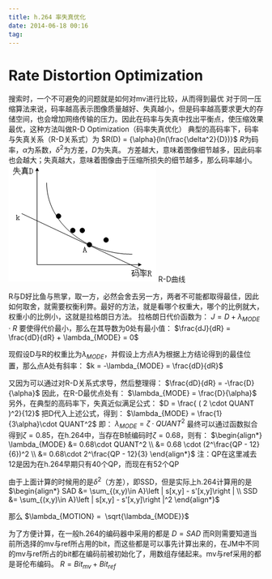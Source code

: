```yaml
---
title: h.264 率失真优化
date: 2014-06-18 00:16
tag: 
---
```



# Rate Distortion Optimization
搜索时，一个不可避免的问题就是如何对mv进行比较，从而得到最优
对于同一压缩算法来说，码率越高表示图像质量越好、失真越小，但是码率越高要求更大的存储空间，也会增加网络传输的压力。因此在码率与失真中找出平衡点，使压缩效果最优，这种方法叫做R-D Optimization（码率失真优化）
典型的高码率下，码率与失真关系（R-D关系式）为
$R(D) = {\alpha}{ln(\frac{\delta^2}{D})}$
$R$为码率，$\alpha$为系数，$\delta^2$为方差，$D$为失真。
方差越大，意味着图像细节越多，因此码率也会越大；失真越大，意味着图像由于压缩所损失的细节越多，那么码率越小。
![](2014-06-18-h.264-率失真优化/170025470986063.jpg)
R-D曲线

R与D好比鱼与熊掌，取一方，必然会舍去另一方，两者不可能都取得最佳，因此如何取舍，就需要权衡利弊。最好的方法，就是看哪个权重大，哪个的比例就大，权重小的比例小，这就是拉格朗日方法。
拉格朗日代价函数为：
$J = D + \lambda_{MODE} \cdot R$
要使得代价最小，那么在其导数为0处有最小值：
$\frac{dJ}{dR} = \frac{dD}{dR} + \lambda_{MODE} = 0$


现假设D与R的权重比为$\lambda_{MODE}$，并假设上方点A为根据上方结论得到的最佳位置，那么点A处有斜率：
$k = -\lambda_{MODE} = \frac{dD}{dR}$

又因为可以通过对R-D关系式求导，然后整理得：
$\frac{dD}{dR} = -\frac{D}{\alpha}$
因此，在R-D最优点处有：
$\lambda_{MODE} = \frac{D}{\alpha}$
另外，在典型的高码率下，失真近似满足公式：
$D = \frac{ ( 2 \cdot QUANT )^2}{12}$
把D代入上述公式，得到：
$\lambda_{MODE} = \frac{1}{3\alpha}\cdot QUANT^2$
即：
$\lambda_{MODE} = \zeta\cdot QUANT^2$
最终可以通过函数拟合得到$\zeta = 0.85$，在h.264中，当存在B帧编码时$\zeta = 0.68$，则有：
$\begin{align*}
\lambda_{MODE}
&= 0.68\cdot QUANT^2 \\
&= 0.68 \cdot (2^\frac{QP - 12}{6})^2 \\
&= 0.68\cdot 2^\frac{QP - 12}{3}
\end{align*}$
注：QP在这里减去12是因为在h.264早期只有40个QP，而现在有52个QP

由于上面计算的时候用的是$\delta^2$（方差），即SSD，但是实际上h.264计算用的是
$\begin{align*}
SAD &= \sum_{(x,y)\in A}\left | s[x,y] - s'[x,y]\right | \\
SSD &= \sum_{(x,y)\in A}\left | s[x,y] - s'[x,y]\right |^2
\end{align*}$

那么
$\lambda_{MOTION} =  \sqrt{\lambda_{MODE}}$

为了方便计算，在一般h.264的编码器中采用的都是
$D = SAD$
而R则需要知道当前所选择的mv与ref所占用的bit，而这些都是可以事先计算出来的，在JM中不同的mv与ref所占的bit都在编码前被初始化了，用数组存储起来。mv与ref采用的都是哥伦布编码。
$R = Bit_{mv} + Bit_{ref}$











